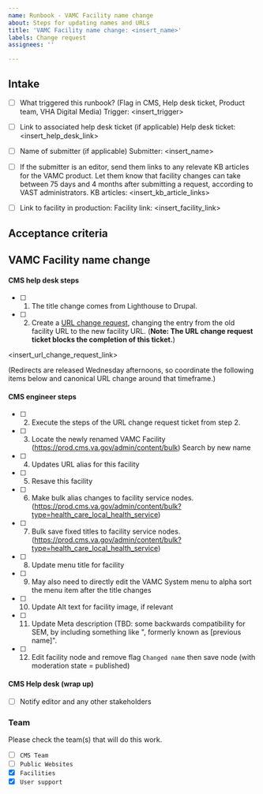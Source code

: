```yaml
---
name: Runbook - VAMC Facility name change
about: Steps for updating names and URLs
title: 'VAMC Facility name change: <insert_name>'
labels: Change request
assignees: ''

---
```


## Intake
- [ ] What triggered this runbook? (Flag in CMS, Help desk ticket, Product team, VHA Digital Media)
Trigger: <insert_trigger>

- [ ] Link to associated help desk ticket (if applicable)
Help desk ticket: <insert_help_desk_link>

- [ ] Name of submitter (if applicable)
Submitter: <insert_name>

- [ ] If the submitter is an editor, send them links to any relevate KB articles for the VAMC product. Let them know that facility changes can take between 75 days and 4 months after submitting a request, according to VAST administrators.
KB articles: <insert_kb_article_links>

- [ ] Link to facility in production:
Facility link: <insert_facility_link>

## Acceptance criteria

## VAMC Facility name change

#### CMS help desk steps
- [ ] 1. The title change comes from Lighthouse to Drupal.
- [ ] 2. Create a [URL change request](https://github.com/department-of-veterans-affairs/va.gov-cms/issues/new?assignees=&template=runbook-facility-url-change.md&title=URL+Change+for%3A+%3Cinsert+facility+name%3E), changing the entry from the old facility URL to the new facility URL. (**Note: The URL change request ticket blocks the completion of this ticket.**)

<insert_url_change_request_link>

(Redirects are released Wednesday afternoons, so coordinate the following items below and canonical URL change around that timeframe.)

#### CMS engineer steps
- [ ] 2. Execute the steps of the URL change request ticket from step 2.
- [ ] 3. Locate the newly renamed VAMC Facility (https://prod.cms.va.gov/admin/content/bulk) Search by new name
- [ ] 4. Updates URL alias for this facility
- [ ] 5. Resave this facility
- [ ] 6. Make bulk alias changes to facility service nodes. (https://prod.cms.va.gov/admin/content/bulk?type=health_care_local_health_service)
- [ ] 7. Bulk save fixed titles to facility service nodes. (https://prod.cms.va.gov/admin/content/bulk?type=health_care_local_health_service)
- [ ] 8. Update menu title for facility
- [ ] 9. May also need to directly edit the VAMC System menu to alpha sort the menu item after the title changes
- [ ] 10. Update Alt text for facility image, if relevant
- [ ] 11. Update Meta description (TBD: some backwards compatibility for SEM, by including something like ", formerly known as [previous name]".
- [ ] 12. Edit facility node and remove flag `Changed name` then save node (with moderation state = published)

#### CMS Help desk (wrap up)
- [ ] Notify editor and any other stakeholders

### Team
Please check the team(s) that will do this work.

- [ ] `CMS Team`
- [ ] `Public Websites`
- [x] `Facilities`
- [x] `User support`
